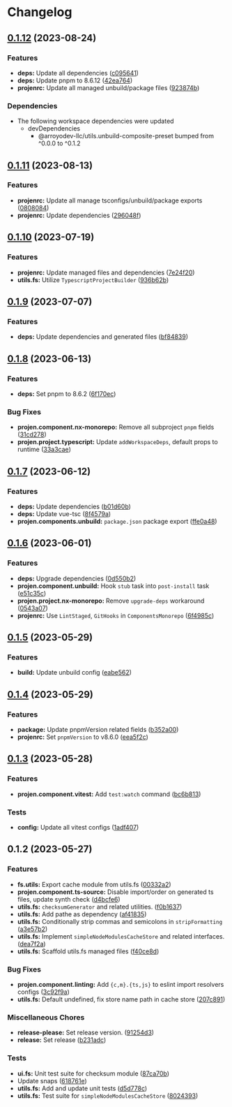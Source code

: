 # Changelog

## [0.1.12](https://github.com/ArroyoDev-LLC/components/compare/@arroyodev-llc/utils.fs-v0.1.11...@arroyodev-llc/utils.fs-v0.1.12) (2023-08-24)


### Features

* **deps:** Update all dependencies ([c095641](https://github.com/ArroyoDev-LLC/components/commit/c095641714560189f59a19f89d1ab06e1815ad6e))
* **deps:** Update pnpm to 8.6.12 ([42ea764](https://github.com/ArroyoDev-LLC/components/commit/42ea7642497786063ff160cf5ce591e56155b4ca))
* **projenrc:** Update all managed unbuild/package files ([923874b](https://github.com/ArroyoDev-LLC/components/commit/923874b536dfa15ae21b81812d70b383551b87c2))


### Dependencies

* The following workspace dependencies were updated
  * devDependencies
    * @arroyodev-llc/utils.unbuild-composite-preset bumped from ^0.0.0 to ^0.1.2

## [0.1.11](https://github.com/ArroyoDev-LLC/components/compare/@arroyodev-llc/utils.fs-v0.1.10...@arroyodev-llc/utils.fs-v0.1.11) (2023-08-13)


### Features

* **projenrc:** Update all manage tsconfigs/unbuild/package exports ([0808084](https://github.com/ArroyoDev-LLC/components/commit/0808084c6cebd9d7ead2b01fd021efaf470088bc))
* **projenrc:** Update dependencies ([296048f](https://github.com/ArroyoDev-LLC/components/commit/296048f5d578df7c81e1927ed2c7c84898c2153b))

## [0.1.10](https://github.com/ArroyoDev-LLC/components/compare/@arroyodev-llc/utils.fs-v0.1.9...@arroyodev-llc/utils.fs-v0.1.10) (2023-07-19)


### Features

* **projenrc:** Update managed files and dependencies ([7e24f20](https://github.com/ArroyoDev-LLC/components/commit/7e24f20b0551bdd8972a3a6aac3622e88e3eb19e))
* **utils.fs:** Utilize `TypescriptProjectBuilder` ([936b62b](https://github.com/ArroyoDev-LLC/components/commit/936b62b4cf0739c906690aa6730f25f767b039c1))

## [0.1.9](https://github.com/ArroyoDev-LLC/components/compare/@arroyodev-llc/utils.fs-v0.1.8...@arroyodev-llc/utils.fs-v0.1.9) (2023-07-07)


### Features

* **deps:** Update dependencies and generated files ([bf84839](https://github.com/ArroyoDev-LLC/components/commit/bf84839a3b8ee79342001ccd16936cf13b307bdc))

## [0.1.8](https://github.com/ArroyoDev-LLC/components/compare/@arroyodev-llc/utils.fs-v0.1.7...@arroyodev-llc/utils.fs-v0.1.8) (2023-06-13)


### Features

* **deps:** Set pnpm to 8.6.2 ([6f170ec](https://github.com/ArroyoDev-LLC/components/commit/6f170ec6974d005723bd593bf86fb269b9b34fb8))


### Bug Fixes

* **projen.component.nx-monorepo:** Remove all subproject `pnpm` fields ([31cd278](https://github.com/ArroyoDev-LLC/components/commit/31cd278b8e3969f7a80a1ab29dd43683a56f0425))
* **projen.project.typescript:** Update `addWorkspaceDeps`, default props to runtime ([33a3cae](https://github.com/ArroyoDev-LLC/components/commit/33a3caea11ba09eb9b70eb7c684edeed12783581))

## [0.1.7](https://github.com/ArroyoDev-LLC/components/compare/@arroyodev-llc/utils.fs-v0.1.6...@arroyodev-llc/utils.fs-v0.1.7) (2023-06-12)


### Features

* **deps:** Update dependencies ([b01d60b](https://github.com/ArroyoDev-LLC/components/commit/b01d60bbc0bbe8e70b3fa28e3064d5bddf885dc3))
* **deps:** Update vue-tsc ([8f4579a](https://github.com/ArroyoDev-LLC/components/commit/8f4579a17c29e9479a2e4702a4020ac032802a31))
* **projen.components.unbuild:** `package.json` package export ([ffe0a48](https://github.com/ArroyoDev-LLC/components/commit/ffe0a483f32585d1cb552c7c5d26f1a121e5c30d))

## [0.1.6](https://github.com/ArroyoDev-LLC/components/compare/@arroyodev-llc/utils.fs-v0.1.5...@arroyodev-llc/utils.fs-v0.1.6) (2023-06-01)


### Features

* **deps:** Upgrade dependencies ([0d550b2](https://github.com/ArroyoDev-LLC/components/commit/0d550b219e4fc4691e3b4aab7088a19148cc3deb))
* **projen.component.unbuild:** Hook `stub` task into `post-install` task ([e51c35c](https://github.com/ArroyoDev-LLC/components/commit/e51c35ce69749e33e469970e84fb86d3259c9434))
* **projen.project.nx-monorepo:** Remove `upgrade-deps` workaround ([0543a07](https://github.com/ArroyoDev-LLC/components/commit/0543a07658d8b4023809a1cb2f154ba8923e23f5))
* **projenrc:** Use `LintStaged`, `GitHooks` in `ComponentsMonorepo` ([6f4985c](https://github.com/ArroyoDev-LLC/components/commit/6f4985c01b6ed125698182dc7fccf377f93a33a7))

## [0.1.5](https://github.com/ArroyoDev-LLC/components/compare/@arroyodev-llc/utils.fs-v0.1.4...@arroyodev-llc/utils.fs-v0.1.5) (2023-05-29)


### Features

* **build:** Update unbuild config ([eabe562](https://github.com/ArroyoDev-LLC/components/commit/eabe562bea3f7592d1b95f8b8a5d479fa91dd53f))

## [0.1.4](https://github.com/ArroyoDev-LLC/components/compare/@arroyodev-llc/utils.fs-v0.1.3...@arroyodev-llc/utils.fs-v0.1.4) (2023-05-29)


### Features

* **package:** Update pnpmVersion related fields ([b352a00](https://github.com/ArroyoDev-LLC/components/commit/b352a00148ca0f7c3f5aa526de55f552b47c814b))
* **projenrc:** Set `pnpmVersion` to v8.6.0 ([eea5f2c](https://github.com/ArroyoDev-LLC/components/commit/eea5f2c3e3e6ac6f4fc72811c9b1751a297a48db))

## [0.1.3](https://github.com/ArroyoDev-LLC/components/compare/@arroyodev-llc/utils.fs-v0.1.2...@arroyodev-llc/utils.fs-v0.1.3) (2023-05-28)


### Features

* **projen.component.vitest:** Add `test:watch` command ([bc6b813](https://github.com/ArroyoDev-LLC/components/commit/bc6b8138d23ea50cb8e9d30f80f9fc311d179c22))


### Tests

* **config:** Update all vitest configs ([1adf407](https://github.com/ArroyoDev-LLC/components/commit/1adf407d8975ccbc1b132342065b3665d63679e2))

## 0.1.2 (2023-05-27)


### Features

* **fs.utils:** Export cache module from utils.fs ([00332a2](https://github.com/ArroyoDev-LLC/components/commit/00332a296c8c23931aeecb9b1ab30f98f2e29ff3))
* **projen.component.ts-source:** Disable import/order on generated ts files, update synth check ([d4bcfe6](https://github.com/ArroyoDev-LLC/components/commit/d4bcfe65ed9782b78ef6896f88271325a87682e5))
* **utils.fs:** `checksumGenerator` and related utilities. ([f0b1637](https://github.com/ArroyoDev-LLC/components/commit/f0b1637dc130d73778c4c06dd48740235d08f035))
* **utils.fs:** Add pathe as dependency ([af41835](https://github.com/ArroyoDev-LLC/components/commit/af41835901482c019f486667b7a5c530a0541bef))
* **utils.fs:** Conditionally strip commas and semicolons in `stripFormatting` ([a3e57b2](https://github.com/ArroyoDev-LLC/components/commit/a3e57b2b551122799355be4a805bde963d3468c3))
* **utils.fs:** Implement `simpleNodeModulesCacheStore` and related interfaces. ([dea7f2a](https://github.com/ArroyoDev-LLC/components/commit/dea7f2ab63b7a05aa473c9554e41a267b126cc4b))
* **utils.fs:** Scaffold utils.fs managed files ([f40ce8d](https://github.com/ArroyoDev-LLC/components/commit/f40ce8d4fcfecaf04628e225e1dc6d27d91edf71))


### Bug Fixes

* **projen.component.linting:** Add `{c,m}.{ts,js}` to eslint import resolvers configs ([3c92f9a](https://github.com/ArroyoDev-LLC/components/commit/3c92f9aa63b40b75356e4c5cde44de9825d7afc0))
* **utils.fs:** Default undefined, fix store name path in cache store ([207c891](https://github.com/ArroyoDev-LLC/components/commit/207c8912d5dee4b71bbaefbdb2c2b68fcfda59fc))


### Miscellaneous Chores

* **release-please:** Set release version. ([91254d3](https://github.com/ArroyoDev-LLC/components/commit/91254d37f198bb0d7366d786fa56a3266dac77d8))
* **release:** Set release ([b231adc](https://github.com/ArroyoDev-LLC/components/commit/b231adc5f371681d5e2b52358be34fa451fd69db))


### Tests

* **ui.fs:** Unit test suite for checksum module ([87ca70b](https://github.com/ArroyoDev-LLC/components/commit/87ca70bf979d7eadc9a45c071e2f59a05df4a1b4))
* Update snaps ([618761e](https://github.com/ArroyoDev-LLC/components/commit/618761e2e9a782305d6a0f096678e35647a71abb))
* **utils.fs:** Add and update unit tests ([d5d778c](https://github.com/ArroyoDev-LLC/components/commit/d5d778c83cfaa25c8067496074f4b0889e2d75fa))
* **utils.fs:** Test suite for `simpleNodeModulesCacheStore` ([8024393](https://github.com/ArroyoDev-LLC/components/commit/8024393bb564583ef47d1bf419d47c8ff849daf5))
